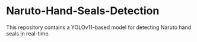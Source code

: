 # Naruto-Hand-Seals-Detection
This repository contains a YOLOv11-based model for detecting Naruto hand seals in real-time.
